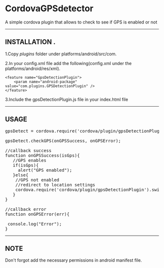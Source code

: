 # CordovaGPSdetector
A simple cordova plugin that allows to check to see if GPS is enabled or not

---------------------------------------------------------
INSTALLATION .
---------------------------------------------------------
1.Copy *plugins* folder  under platforms/android/src/com.

2.In your config.xml file add the following(config.xml under the  platforms/android/res/xml).

	<feature name="GpsDetectionPlugin">
	    <param name="android-package" value="com.plugins.GPSDetectionPlugin" />
	</feature>
 
    

3.Include the gpsDetectionPlugin.js file in your index.html file

-----------------------------------------------------------
USAGE
-----------------------------------------------------------
<pre>
gpsDetect = cordova.require('cordova/plugin/gpsDetectionPlugin');

gpsDetect.checkGPS(onGPSSuccess, onGPSError);

//callback success
function onGPSSuccess(isGps){
   //GPS enables
   if(isGps){
     alert("GPS enabled");
   }else{
    //GPS not enabled
    //redirect to location settings
    cordova.require('cordova/plugin/gpsDetectionPlugin').switchToLocationSettings();
   }
}

//callback error
function onGPSError(err){

 console.log("Error");
}
</pre>
------------------------------------------------
NOTE
-----------------------------------------------

Don't forgot add the necessary permissions in android manifest file.



